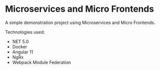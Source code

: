 # Microservices and Micro Frontends

A simple demonstration project using Microservices and Micro Frontends.

Technologies used:
- NET 5.0
- Docker
- Angular 11
- NgRx
- Webpack Module Federation
